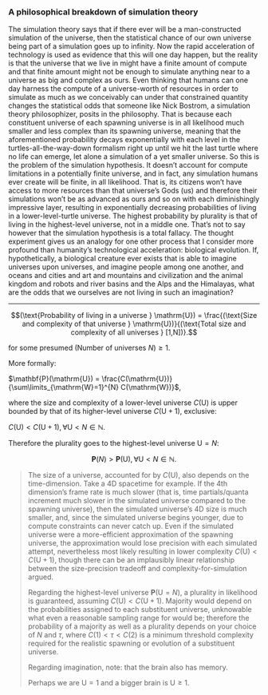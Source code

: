 ### A philosophical breakdown of simulation theory

The simulation theory says that if there ever will be a man-constructed simulation of the universe, then the statistical chance of our own universe being part of a simulation goes up to infinity. Now the rapid acceleration of technology is used as evidence that this will one day happen, but the reality is that the universe that we live in might have a finite amount of compute and that finite amount might not be enough to simulate anything near to a universe as big and complex as ours. Even thinking that humans can one day harness the compute of a universe-worth of resources in order to simulate as much as we conceivably can under that constrained quantity changes the statistical odds that someone like Nick Bostrom, a simulation theory philosophizer, posits in the philosophy. That is because each constituent universe of each spawning universe is in all likelihood much smaller and less complex than its spawning universe, meaning that the aforementioned probability decays exponentially with each level in the turtles-all-the-way-down formalism right up until we hit the last turtle where no life can emerge, let alone a simulation of a yet smaller universe. So this is the problem of the simulation hypothesis. It doesn’t account for compute limitations in a potentially finite universe, and in fact, any simulation humans ever create will be finite, in all likelihood. That is, its citizens won’t have access to more resources than that universe’s Gods (us) and therefore their simulations won’t be as advanced as ours and so on with each diminishingly impressive layer, resulting in exponentially decreasing probabilities of living in a lower-level-turtle universe. The highest probability by plurality is that of living in the highest-level universe, not in a middle one. That’s not to say however that the simulation hypothesis is a total fallacy. The thought experiment gives us an analogy for one other process that I consider more profound than humanity’s technological acceleration: biological evolution. If, hypothetically, a biological creature ever exists that is able to imagine universes upon universes, and imagine people among one another, and oceans and cities and art and mountains and civilization and the animal kingdom and robots and river basins and the Alps and the Himalayas, what are the odds that we ourselves are not living in such an imagination?

---

$$(\text{Probability of living in a universe } \mathrm{U}) = \frac{(\text{Size and complexity of that universe } \mathrm{U})}{(\text{Total size and complexity of all universes } [1,N])}.$$

for some presumed $(\text{Number of universes } N) \geq 1$. 

More formally:

$\mathbf{P}(\mathrm{U}) = \frac{C(\mathrm{U})}{\sum\limits_{\mathrm{W}=1}^{N} C(\mathrm{W})}$,

where the size and complexity of a lower-level universe $C(\mathrm{U})$ is upper bounded by that of its higher-level universe $C(\mathrm{U} + 1)$, exclusive:

$C(\mathrm{U}) < C(\mathrm{U}+1), \forall \mathrm{U} < N \in \mathbb{N}$. 

Therefore the plurality goes to the highest-level universe $\mathrm{U}=N$:

$$\mathbf{P}(N) > \mathbf{P} (\mathrm{U}), \forall \mathrm{U} < N \in \mathbb{N}.$$

> The size of a universe, accounted for by $C(\mathrm{U})$, also depends on the time-dimension. Take a 4D spacetime for example. If the 4th dimension’s frame rate is much slower (that is, time partials/quanta increment much slower in the simulated universe compared to the spawning universe), then the simulated universe’s 4D size is much smaller, and, since the simulated universe begins younger, due to compute constraints can never catch up. Even if the simulated universe were a more-efficient approximation of the spawning universe, the approximation would lose precision with each simulated attempt, nevertheless most likely resulting in lower complexity $C(\mathrm{U}) < C(\mathrm{U}+1)$, though there can be an implausibly linear relationship between the size-precision tradeoff and complexity-for-simulation argued.
>
> Regarding the highest-level universe $\mathbf{P}(\mathrm{U}=N)$, a plurality in likelihood is guaranteed, assuming $C(\mathrm{U}) < C(\mathrm{U}+1)$. Majority would depend on the probabilities assigned to each substituent universe, unknowable what even a reasonable sampling range for would be; therefore the probability of a majority as well as a plurality depends on your choice of $N$ and $\tau$, where $C(1) < \tau < C(2)$ is a minimum threshold complexity required for the realistic spawning or evolution of a substituent universe.
>
> Regarding imagination, note: that the brain also has memory.
>
> Perhaps we are $\mathrm{U}=1$ and a bigger brain is $\mathrm{U} \geq 1$.
